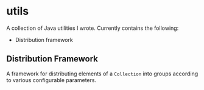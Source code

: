 # utils
A collection of Java utilities I wrote. Currently contains the following:
- Distribution framework

## Distribution Framework
A framework for distributing elements of a `Collection` into groups according to various configurable parameters.
